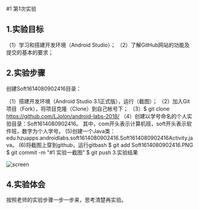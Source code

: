 #1 第1次实验

## 1.实验目标

 （1）学习和搭建开发环境（Android Studio）；
 （2）了解GitHub网站的功能及提交的基本的要求；
  ## 2.实验步骤
 
 创建Soft1614080902416目录：
 
  （1）搭建开发环境（Android Studio 3.1正式版），运行（截图）；
  （2）加入Git项目（Fork），将项目克隆（Clone）到自己帐号下；
  （3）$ git clone https://github.com/LJolon/android-labs-2018/
  （4）创建以学号命名的个人实验目录：Soft1614080902416。
  其中，com开头表示计算机班，soft开头表示软件班，数字为个人学号。
   (5)创建一个Java类：edu.hzuapps.androidlabs.soft1614080902416.Soft1614080902416Activity.java。
   (6)将截图上穿到github，运行gitbash
    $ git add Soft1614080902416.PNG
    $ git commit -m "#1 实验一截图"
    $ git push
   3.实验结果
   
 ![screen](https://github.com/779221136/android-labs-2018/blob/master/soft1614080902416/Soft1614080902416Activity.png)
  ## 4.实验体会
  按照老师的实验步骤一步一步来，思考清楚再实验。
